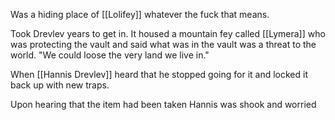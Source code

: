 Was a hiding place of [[Lolifey]] whatever the fuck that means. 

Took Drevlev years to get in.
It housed a mountain fey called [[Lymera]] who was protecting the vault and said what was in the vault was a threat to the world. "We could loose the very land we live in."

When [[Hannis Drevlev]] heard that he stopped going for it and locked it back up with new traps. 

Upon hearing that the item had been taken Hannis was shook and worried
